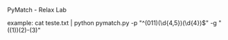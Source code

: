 PyMatch - Relax Lab

example: cat teste.txt | python pymatch.py -p "^(011)(\d{4,5})(\d{4})$" -g "((1))(2)-(3)"
